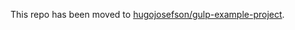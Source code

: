 This repo has been moved to [hugojosefson/gulp-example-project](https://github.com/hugojosefson/gulp-example-project/).
